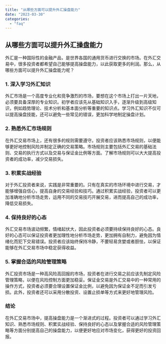 ```yaml
---
title: "从哪些方面可以提升外汇操盘能力"
date: "2023-03-30"
categories: 
  - "faq"
---
```


## 从哪些方面可以提升外汇操盘能力

外汇是一种国际性的金融产品，是世界各国的通用货币进行交换的市场。在外汇交易中，很多投资者都希望自己能够提高操盘能力，以此获取更多的利润。那么，从哪些方面可以提升外汇操盘能力呢？

### 1\. 深入学习外汇知识

外汇市场是一个高度专业化和竞争激烈的市场，要想在这个市场上打出一片天地，必须要具备深厚的专业知识。初学者应该先从基础知识入手，逐渐升级到高级知识，例如趋势理论、技术分析和基本面分析等重要的知识点。学习外汇知识不仅可以提高操盘技能，还可以避免一些常见的错误，更加科学地制定操盘计划。

### 2\. 熟悉外汇市场规则

在外汇交易市场上，还有很多的规则需要遵守。投资者应该熟悉市场规则，以便能够更好地控制风险并制定正确的交易策略。市场规则主要包括外汇交易的基础法则、交易的执行方式以及交易与保证金比例等方面。了解市场规则可以大大提高投资者的成功率，减少交易损失。

### 3\. 积累实战经验

对于外汇投资者来说，实践是非常重要的。只有在真实的市场环境中进行交易，才能够增强自信心，提高自身的交易经验和技巧。通过积累实战经验，投资者可以更加准确地分析市场走势，运用不同的交易技巧开展交易，进而提高自己的成功率，降低交易损失。

### 4\. 保持良好的心态

外汇交易市场波动频繁，情绪起伏大，因此投资者必须要持续保持良好的心态。良好的心态可以保证投资者更加理性地分析市场走势，更加拥有自制力，避免因为情绪化而犯下交易错误。投资者应该始终保持冷静，不要轻易贪婪或者胆怯，以保证能够在外汇交易市场中稳定获得收益。

### 5\. 掌握合适的风险管理策略

外汇投资市场是一种高风险高回报的市场，投资者在进行交易之前应该先制定风险管理策略，以便在风险控制方面更加稳妥。保证金交易是外汇交易中的一种常用的操作方式，投资者必须要合理设置保证金比例，以避免因为保证金不足而引发亏损。此外，投资者还可以采用分散投资、设置止损单等方式来更好地管理风险。

### 结论

在外汇交易市场中，提高操盘能力是一个渐进式的过程。投资者可以通过学习外汇知识、熟悉市场规则、积累实战经验、保持良好的心态以及掌握合适的风险管理策略等方面分别提高自己的操盘能力，以便更好地应对市场变化，获得更好的投资回报。
